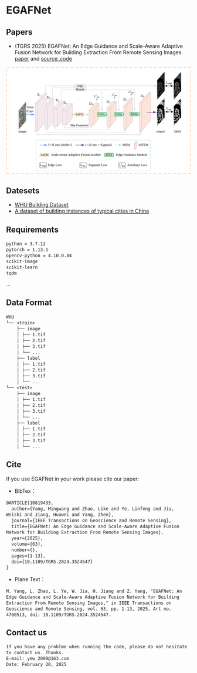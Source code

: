 # EGAFNet
## Papers
* (TGRS 2025) EGAFNet: An Edge Guidance and Scale-Aware Adaptive Fusion Network for Building Extraction From Remote Sensing Images. [paper](https://ieeexplore.ieee.org/document/10819433) and [source_code](https://github.com/Mw-yang/EGAFNet/)


![image-model](./image/model.png)


## Datesets
* [WHU Building Dataset](http://gpcv.whu.edu.cn/data/building_dataset.html)
* [A dataset of building instances of typical cities in China](https://doi.org/10.11922/sciencedb.00620)

## Requirements
```
python = 3.7.12
pytorch = 1.13.1 
opencv-python = 4.10.0.84
scikit-image
scikit-learn
tqdm
```
...
## Data Format
```
WHU
└── <train>
    ├── image
    │ ├── 1.tif
    │ ├── 2.tif
    │ ├── 3.tif
    │ └── ...
    ├── label
    │ ├── 1.tif
    │ ├── 2.tif
    │ ├── 3.tif
    │ └── ...
└── <test>
    ├── image
    │ ├── 1.tif
    │ ├── 2.tif
    │ ├── 3.tif
    │ └── ...
    ├── label
    │ ├── 1.tif
    │ ├── 2.tif
    │ ├── 3.tif
    │ └── ...
```

## Cite
If you use EGAFNet in your work please cite our paper:

* BibTex：

```
@ARTICLE{10819433,
  author={Yang, Mingwang and Zhao, Like and Ye, Linfeng and Jia, Weishi and Jiang, Huawei and Yang, Zhen},
  journal={IEEE Transactions on Geoscience and Remote Sensing}, 
  title={EGAFNet: An Edge Guidance and Scale-Aware Adaptive Fusion Network for Building Extraction From Remote Sensing Images}, 
  year={2025},
  volume={63},
  number={},
  pages={1-13},
  doi={10.1109/TGRS.2024.3524547}
}
```

* Plane Text：
```
M. Yang, L. Zhao, L. Ye, W. Jia, H. Jiang and Z. Yang, "EGAFNet: An Edge Guidance and Scale-Aware Adaptive Fusion Network for Building Extraction From Remote Sensing Images," in IEEE Transactions on Geoscience and Remote Sensing, vol. 63, pp. 1-13, 2025, Art no. 4700513, doi: 10.1109/TGRS.2024.3524547.
```

## Contact us
```
If you have any problme when running the code, please do not hesitate to contact us. Thanks.  
E-mail: ymw_2000@163.com  
Date: February 20, 2025
```
